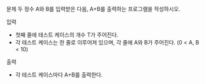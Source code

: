 문제
두 정수 A와 B를 입력받은 다음, A+B를 출력하는 프로그램을 작성하시오.

입력
- 첫째 줄에 테스트 케이스의 개수 T가 주어진다.
- 각 테스트 케이스는 한 줄로 이루어져 있으며, 각 줄에 A와 B가 주어진다. (0 < A, B < 10)

출력
- 각 테스트 케이스마다 A+B를 출력한다.
